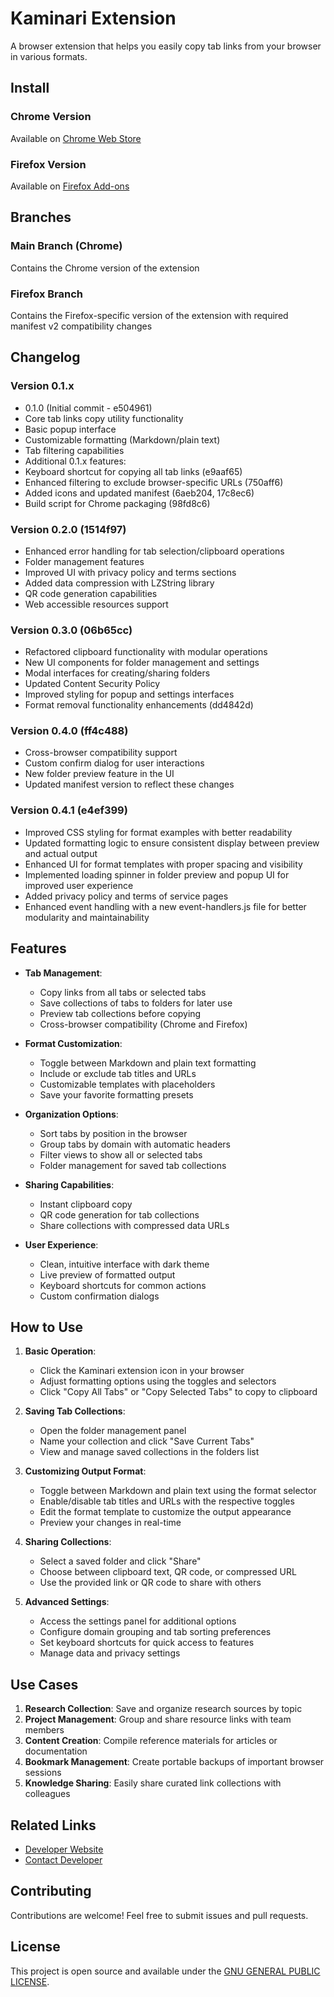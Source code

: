 # Kaminari Extension

A browser extension that helps you easily copy tab links from your browser in various formats.


## Install

### Chrome Version
Available on [Chrome Web Store](https://chromewebstore.google.com/detail/kaminari/dmbbdjlpadjgnoolmlpodepoimflnolf)

### Firefox Version
Available on [Firefox Add-ons](https://addons.mozilla.org/en-US/firefox/addon/kaminari/)


## Branches

### Main Branch (Chrome)
Contains the Chrome version of the extension

### Firefox Branch 
Contains the Firefox-specific version of the extension with required manifest v2 compatibility changes


## Changelog

### Version 0.1.x
- 0.1.0 (Initial commit - e504961)
- Core tab links copy utility functionality
- Basic popup interface
- Customizable formatting (Markdown/plain text)
- Tab filtering capabilities
- Additional 0.1.x features:
- Keyboard shortcut for copying all tab links (e9aaf65)
- Enhanced filtering to exclude browser-specific URLs (750aff6)
- Added icons and updated manifest (6aeb204, 17c8ec6)
- Build script for Chrome packaging (98fd8c6)

### Version 0.2.0 (1514f97)
- Enhanced error handling for tab selection/clipboard operations
- Folder management features
- Improved UI with privacy policy and terms sections
- Added data compression with LZString library
- QR code generation capabilities
- Web accessible resources support

### Version 0.3.0 (06b65cc)
- Refactored clipboard functionality with modular operations
- New UI components for folder management and settings
- Modal interfaces for creating/sharing folders
- Updated Content Security Policy
- Improved styling for popup and settings interfaces
- Format removal functionality enhancements (dd4842d)

### Version 0.4.0 (ff4c488)
- Cross-browser compatibility support
- Custom confirm dialog for user interactions
- New folder preview feature in the UI
- Updated manifest version to reflect these changes

### Version 0.4.1 (e4ef399)
- Improved CSS styling for format examples with better readability
- Updated formatting logic to ensure consistent display between preview and actual output
- Enhanced UI for format templates with proper spacing and visibility
- Implemented loading spinner in folder preview and popup UI for improved user experience
- Added privacy policy and terms of service pages
- Enhanced event handling with a new event-handlers.js file for better modularity and maintainability


## Features

- **Tab Management**:
  - Copy links from all tabs or selected tabs
  - Save collections of tabs to folders for later use
  - Preview tab collections before copying
  - Cross-browser compatibility (Chrome and Firefox)

- **Format Customization**:
  - Toggle between Markdown and plain text formatting
  - Include or exclude tab titles and URLs
  - Customizable templates with placeholders
  - Save your favorite formatting presets

- **Organization Options**:
  - Sort tabs by position in the browser
  - Group tabs by domain with automatic headers
  - Filter views to show all or selected tabs
  - Folder management for saved tab collections

- **Sharing Capabilities**:
  - Instant clipboard copy
  - QR code generation for tab collections
  - Share collections with compressed data URLs

- **User Experience**:
  - Clean, intuitive interface with dark theme
  - Live preview of formatted output
  - Keyboard shortcuts for common actions
  - Custom confirmation dialogs

## How to Use

1. **Basic Operation**:
   - Click the Kaminari extension icon in your browser
   - Adjust formatting options using the toggles and selectors
   - Click "Copy All Tabs" or "Copy Selected Tabs" to copy to clipboard

2. **Saving Tab Collections**:
   - Open the folder management panel
   - Name your collection and click "Save Current Tabs"
   - View and manage saved collections in the folders list

3. **Customizing Output Format**:
   - Toggle between Markdown and plain text using the format selector
   - Enable/disable tab titles and URLs with the respective toggles
   - Edit the format template to customize the output appearance
   - Preview your changes in real-time

4. **Sharing Collections**:
   - Select a saved folder and click "Share"
   - Choose between clipboard text, QR code, or compressed URL
   - Use the provided link or QR code to share with others

5. **Advanced Settings**:
   - Access the settings panel for additional options
   - Configure domain grouping and tab sorting preferences
   - Set keyboard shortcuts for quick access to features
   - Manage data and privacy settings

## Use Cases

1. **Research Collection**: Save and organize research sources by topic
2. **Project Management**: Group and share resource links with team members
3. **Content Creation**: Compile reference materials for articles or documentation
4. **Bookmark Management**: Create portable backups of important browser sessions
5. **Knowledge Sharing**: Easily share curated link collections with colleagues

## Related Links

- [Developer Website](https://danials.space)
- [Contact Developer](https://danials.space/contact)

## Contributing

Contributions are welcome! Feel free to submit issues and pull requests.

## License

This project is open source and available under the [GNU GENERAL PUBLIC LICENSE](LICENSE).